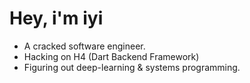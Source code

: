 # Hey, i'm iyi
- A cracked software engineer.
- Hacking on H4 (Dart Backend Framework)
- Figuring out deep-learning & systems programming.

